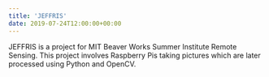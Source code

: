 ```yaml
---
title: 'JEFFRIS'
date: 2019-07-24T12:00:00+00:00
---
```


JEFFRIS is a project for MIT Beaver Works Summer Institute Remote Sensing. This project involves Raspberry Pis taking pictures which are later processed using Python and OpenCV.